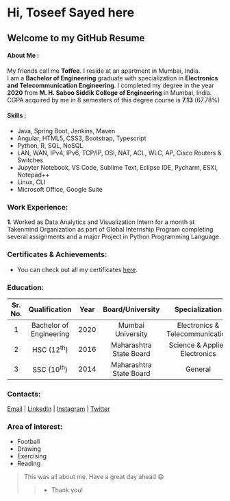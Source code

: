 # Hi, Toseef Sayed here
## Welcome to my GitHub Resume

#### About Me :
My friends call me **Toffee**. I reside at an apartment in Mumbai, India. <br/>
I am a **Bachelor of Engineering** graduate with specialization in **Electronics and Telecommunication Engineering**. I completed my degree in the year **2020** from **M. H. Saboo Siddik College of Engineering** in Mumbai, India. CGPA acquired by me in 8 semesters of this degree course is **7.13** (67.78%)

#### Skills :

- Java, Spring Boot, Jenkins, Maven
- Angular, HTML5, CSS3, Bootstrap, Typescript
- Python, R, SQL, NoSQL
- LAN, WAN, IPv4, IPv6, TCP/IP, OSI, NAT, ACL, WLC, AP, Cisco Routers & Switches
- Jupyter Notebook, VS Code, Sublime Text, Eclipse IDE, Pycharm, ESXi, Notepad++
- Linux, CLI
- Microsoft Office, Google Suite

### Work Experience:
**1**.  Worked as Data Analytics and Visualization Intern for a month at Takenmind Organization as part of Global Internship
Program completing several assignments and a major Project in Python Programming Language.

### Certificates & Achievements:
- You can check out all my certificates [here](https://drive.google.com/drive/folders/1SzU1kRDUkK5dOPiO5jNrzJtqEm2HrZPt?usp=sharing).

### Education:
| Sr. No. | Qualification | Year | Board/University | Specialization | Percentage/CGPA |
|:---:|:---:|:---:|:---:|:---:|:---:|
| 1 | Bachelor of Engineering | 2020 | Mumbai University | Electronics & Telecommunication | `7.13 (67.78 %)` |
| 2 | HSC (12<sup>th</sup>) | 2016 | Maharashtra State Board | Science & Applied Electronics | `66.00 %` |
| 3 | SSC (10<sup>th</sup>) | 2014 | Maharashtra State Board | General | `88.20 %` |

### Contacts:
[Email](mailto:touseefsayed449@gmail.com) | [LinkedIn](https://www.linkedin.com/in/toseefsayed/) | [Instagram](https://www.instagram.com/toseefsayed_/) | [Twitter](https://www.twitter.com/SayedToseef/)

### Area of interest:
- Football
- Drawing
- Exercising
- Reading



> This was all about me. Have a great day ahead 😄
>> - Thank you!

